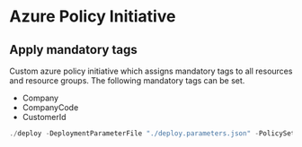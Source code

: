 # Azure Policy Initiative
## Apply mandatory tags

Custom azure policy initiative which assigns mandatory tags to all resources and resource groups. The following mandatory tags can be set.

- Company
- CompanyCode
- CustomerId


``` powershell
./deploy -DeploymentParameterFile "./deploy.parameters.json" -PolicySetDefinitionFile "./azurepolicyset.definitions.json" -PolicySetParameterFile "./azurepolicyset.parameters.json"
```